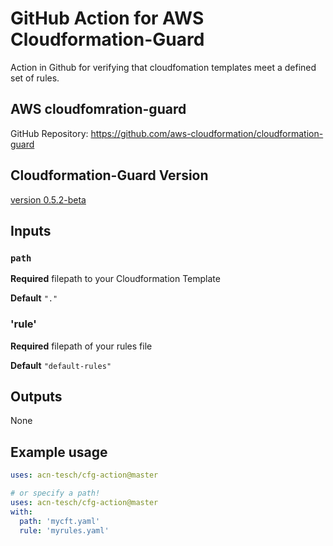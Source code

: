 # GitHub Action for AWS Cloudformation-Guard

Action in Github for verifying that cloudfomation templates meet a defined set of rules.

## AWS cloudfomration-guard

GitHub Repository:  https://github.com/aws-cloudformation/cloudformation-guard

## Cloudformation-Guard Version

[version 0.5.2-beta](https://github.com/aws-cloudformation/cloudformation-guard/releases/tag/v0.5.2-beta)

## Inputs

### `path`

**Required** filepath to your Cloudformation Template

**Default** `"."`

### 'rule'

**Required** filepath of your rules file

**Default** `"default-rules"`

## Outputs

None

## Example usage

```yaml
uses: acn-tesch/cfg-action@master

# or specify a path!
uses: acn-tesch/cfg-action@master
with:
  path: 'mycft.yaml'
  rule: 'myrules.yaml'
```